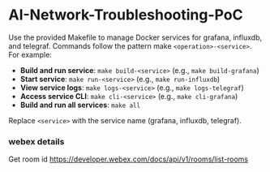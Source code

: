 # AI-Network-Troubleshooting-PoC

Use the provided Makefile to manage Docker services for grafana, influxdb, and telegraf. Commands follow the pattern make `<operation>-<service>`. For example:

- **Build and run service**: `make build-<service>` (e.g., `make build-grafana`)
- **Start service**: `make run-<service>` (e.g., `make run-influxdb`)
- **View service logs**: `make logs-<service>` (e.g., `make logs-telegraf`)
- **Access service CLI**: `make cli-<service>` (e.g., `make cli-grafana`)
- **Build and run all services**: `make all`

Replace `<service>` with the service name (grafana, influxdb, telegraf).

### webex details

Get room id
<https://developer.webex.com/docs/api/v1/rooms/list-rooms>
